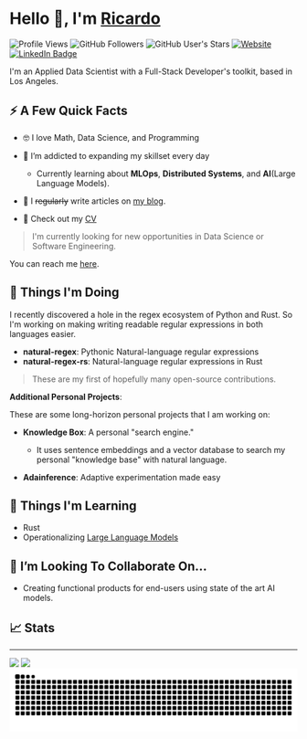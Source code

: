 # Hello 👋, I'm [Ricardo](https://ricardoruiz.dev/?source=github_readme)

![Profile Views](https://komarev.com/ghpvc/?username=xRSquared&color=blue&style=flat)
![GitHub Followers](https://img.shields.io/github/followers/xRSquared?style=social)
![GitHub User's Stars](https://img.shields.io/github/stars/xRSquared?affiliations=OWNER&style=social)
[![Website](https://img.shields.io/website?down_message=offline&url=https%3A%2F%2Fwww.ricardoruiz.dev)](https://ricardoruiz.dev/?source=github_readme)
[![LinkedIn Badge](https://img.shields.io/badge/LinkedIn-0077B5?style=plastic-flat&logo=linkedin&logoColor=white)](https://www.linkedin.com/in/ricardo--ruiz/)

I'm an Applied Data Scientist with a Full-Stack Developer's toolkit,
based in Los Angeles.

## ⚡️ A Few Quick Facts

- 🤓 I love Math, Data Science, and Programming

- 🧠 I’m addicted to expanding my skillset every day

  - Currently learning about **MLOps**, **Distributed Systems**,
    and **AI**(Large Language Models).

- 📝 I ~~regularly~~ write articles on [my blog](https://ricardoruiz.dev/blog/?source=github_readme).

- 📕 Check out my [CV](https://ricardoruiz.dev/cv/CV_Ricardo_Ruiz.pdf)

> I'm currently looking for new opportunities in Data Science or Software Engineering.

You can reach me [here](https://ricardoruiz.dev/contact/?source=github_readme).

## 👷 Things I'm Doing

I recently discovered a hole in the regex ecosystem of Python and Rust.
So I'm working on making writing readable regular expressions in both languages easier.

- **natural-regex**: Pythonic Natural-language regular expressions
- **natural-regex-rs**: Natural-language regular expressions in Rust

> These are my first of hopefully many open-source contributions.

**Additional Personal Projects**:

These are some long-horizon personal projects that I am working on:

- **Knowledge Box**: A personal "search engine."

  - It uses sentence embeddings and a vector database to search
    my personal "knowledge base" with natural language.

- **Adainference**: Adaptive experimentation made easy

## 🧠 Things I'm Learning

- Rust
- Operationalizing [Large Language Models](https://en.wikipedia.org/wiki/Large_language_model)

## 🤝 I’m Looking To Collaborate On…

- Creating functional products for end-users using state of the art AI models.

## 📈 Stats

______________________________________________________________________

<picture>
    <source 
      srcset="https://github-readme-stats-xrsquared.vercel.app/api?username=xRSquared&count_private=true&show_icons=true&include_private=true&theme=github_dark"
      media="(prefers-color-scheme: dark)"
    />
    <source
      srcset="https://github-readme-stats-xrsquared.vercel.app/api?username=xRSquared&count_private=true&include_private=true&show_icons=true"
      media="(prefers-color-scheme: light), (prefers-color-scheme: no-preference)"
    />
    <img src="https://github-readme-stats-xrsquared.vercel.app/api?username=xRSquared&count_private=true&include_private=true&show_icons=true" />
</picture>

<picture>
    <source 
      srcset="https://github-readme-stats-xrsquared.vercel.app/api/top-langs/?username=xRSquared&hide=jupyter+notebook&layout=compact&langs_count=8&size_weight=0.5&count_weight=0.5&theme=github_dark"
      media="(prefers-color-scheme: dark)"
    />
    <source
      srcset="https://github-readme-stats-xrsquared.vercel.app/api/top-langs/?username=xRSquared&hide=jupyter+notebook&layout=compact&langs_count=8&size_weight=0.5&count_weight=0.5"
      media="(prefers-color-scheme: light), (prefers-color-scheme: no-preference)"
    />
    <img src="https://github-readme-stats-xrsquared.vercel.app/api/top-langs/?username=xRSquared&hide=jupyter+notebook&layout=compact&langs_count=8&size_weight=0.5&count_weight=0.5" />
</picture>

<picture>
  <source media="(prefers-color-scheme: dark)" srcset="https://github.com/xRSquared/xRSquared/blob/output/github-snake-dark.svg" />
  <source media="(prefers-color-scheme: light)" srcset="https://github.com/xRSquared/xRSquared/blob/output/github-snake.svg" />
  <img alt="github-snake" src="github-snake.svg" />
</picture>
